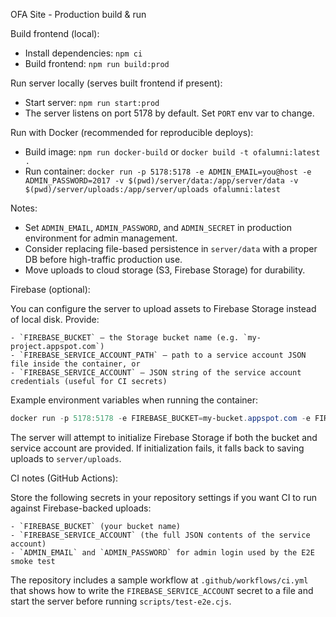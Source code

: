 OFA Site - Production build & run

Build frontend (local):

- Install dependencies: `npm ci`
- Build frontend: `npm run build:prod`

Run server locally (serves built frontend if present):

- Start server: `npm run start:prod`
- The server listens on port 5178 by default. Set `PORT` env var to change.

Run with Docker (recommended for reproducible deploys):

- Build image: `npm run docker-build` or `docker build -t ofalumni:latest .`
- Run container: `docker run -p 5178:5178 -e ADMIN_EMAIL=you@host -e ADMIN_PASSWORD=2017 -v $(pwd)/server/data:/app/server/data -v $(pwd)/server/uploads:/app/server/uploads ofalumni:latest`

Notes:
- Set `ADMIN_EMAIL`, `ADMIN_PASSWORD`, and `ADMIN_SECRET` in production environment for admin management.
- Consider replacing file-based persistence in `server/data` with a proper DB before high-traffic production use.
- Move uploads to cloud storage (S3, Firebase Storage) for durability.

Firebase (optional):

You can configure the server to upload assets to Firebase Storage instead of local disk. Provide:

	- `FIREBASE_BUCKET` — the Storage bucket name (e.g. `my-project.appspot.com`)
	- `FIREBASE_SERVICE_ACCOUNT_PATH` — path to a service account JSON file inside the container, or
	- `FIREBASE_SERVICE_ACCOUNT` — JSON string of the service account credentials (useful for CI secrets)

Example environment variables when running the container:

```powershell
docker run -p 5178:5178 -e FIREBASE_BUCKET=my-bucket.appspot.com -e FIREBASE_SERVICE_ACCOUNT_PATH=/run/secrets/firebase.json -v $(pwd)/server/data:/app/server/data -v $(pwd)/server/uploads:/app/server/uploads ofalumni:latest
```

The server will attempt to initialize Firebase Storage if both the bucket and service account are provided. If initialization fails, it falls back to saving uploads to `server/uploads`.

CI notes (GitHub Actions):

Store the following secrets in your repository settings if you want CI to run against Firebase-backed uploads:

	- `FIREBASE_BUCKET` (your bucket name)
	- `FIREBASE_SERVICE_ACCOUNT` (the full JSON contents of the service account)
	- `ADMIN_EMAIL` and `ADMIN_PASSWORD` for admin login used by the E2E smoke test

The repository includes a sample workflow at `.github/workflows/ci.yml` that shows how to write the `FIREBASE_SERVICE_ACCOUNT` secret to a file and start the server before running `scripts/test-e2e.cjs`.
